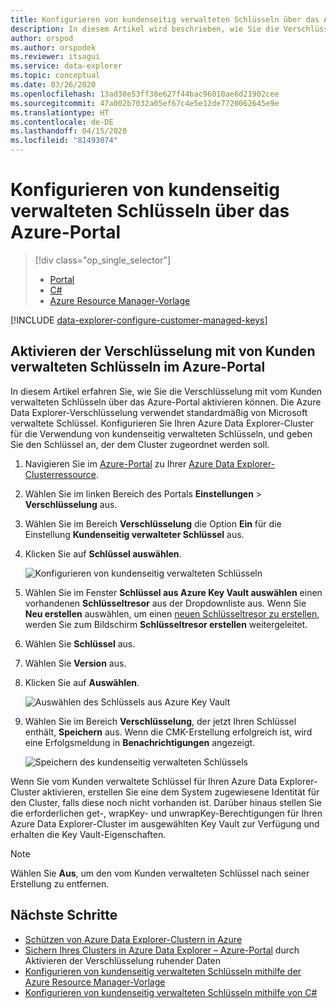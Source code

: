 ```yaml
---
title: Konfigurieren von kundenseitig verwalteten Schlüsseln über das Azure-Portal
description: In diesem Artikel wird beschrieben, wie Sie die Verschlüsselung von kundenseitig verwalteten Schlüsseln für Ihre Daten in Azure Data Explorer konfigurieren.
author: orspod
ms.author: orspodek
ms.reviewer: itsagui
ms.service: data-explorer
ms.topic: conceptual
ms.date: 03/26/2020
ms.openlocfilehash: 13ad30e53ff38e627f44bac96010ae6d21902cee
ms.sourcegitcommit: 47a002b7032a05ef67c4e5e12de7720062645e9e
ms.translationtype: HT
ms.contentlocale: de-DE
ms.lasthandoff: 04/15/2020
ms.locfileid: "81493074"
---
```

# <a name="configure-customer-managed-keys-using-the-azure-portal"></a>Konfigurieren von kundenseitig verwalteten Schlüsseln über das Azure-Portal

> [!div class="op_single_selector"]
> * [Portal](customer-managed-keys-portal.md)
> * [C#](customer-managed-keys-csharp.md)
> * [Azure Resource Manager-Vorlage](customer-managed-keys-resource-manager.md)

[!INCLUDE [data-explorer-configure-customer-managed-keys](includes/data-explorer-configure-customer-managed-keys.md)]

## <a name="enable-encryption-with-customer-managed-keys-in-the-azure-portal"></a>Aktivieren der Verschlüsselung mit von Kunden verwalteten Schlüsseln im Azure-Portal

In diesem Artikel erfahren Sie, wie Sie die Verschlüsselung mit vom Kunden verwalteten Schlüsseln über das Azure-Portal aktivieren können. Die Azure Data Explorer-Verschlüsselung verwendet standardmäßig von Microsoft verwaltete Schlüssel. Konfigurieren Sie Ihren Azure Data Explorer-Cluster für die Verwendung von kundenseitig verwalteten Schlüsseln, und geben Sie den Schlüssel an, der dem Cluster zugeordnet werden soll.

1. Navigieren Sie im [Azure-Portal](https://portal.azure.com/) zu Ihrer [Azure Data Explorer-Clusterressource](create-cluster-database-portal.md#create-a-cluster). 
1. Wählen Sie im linken Bereich des Portals **Einstellungen** > **Verschlüsselung** aus.
1. Wählen Sie im Bereich **Verschlüsselung** die Option **Ein** für die Einstellung **Kundenseitig verwalteter Schlüssel** aus.
1. Klicken Sie auf **Schlüssel auswählen**.

    ![Konfigurieren von kundenseitig verwalteten Schlüsseln](media/customer-managed-keys-portal/cmk-encryption-setting.png)

1. Wählen Sie im Fenster **Schlüssel aus Azure Key Vault auswählen** einen vorhandenen **Schlüsseltresor** aus der Dropdownliste aus. Wenn Sie **Neu erstellen** auswählen, um einen [neuen Schlüsseltresor zu erstellen](/azure/key-vault/quick-create-portal#create-a-vault), werden Sie zum Bildschirm **Schlüsseltresor erstellen** weitergeleitet.

1. Wählen Sie **Schlüssel** aus.
1. Wählen Sie **Version** aus.
1. Klicken Sie auf **Auswählen**.

    ![Auswählen des Schlüssels aus Azure Key Vault](media/customer-managed-keys-portal/cmk-key-vault.png)

1. Wählen Sie im Bereich **Verschlüsselung**, der jetzt Ihren Schlüssel enthält, **Speichern** aus. Wenn die CMK-Erstellung erfolgreich ist, wird eine Erfolgsmeldung in **Benachrichtigungen** angezeigt.

    ![Speichern des kundenseitig verwalteten Schlüssels](media/customer-managed-keys-portal/cmk-encryption-setting.png)

Wenn Sie vom Kunden verwaltete Schlüssel für Ihren Azure Data Explorer-Cluster aktivieren, erstellen Sie eine dem System zugewiesene Identität für den Cluster, falls diese noch nicht vorhanden ist. Darüber hinaus stellen Sie die erforderlichen get-, wrapKey- und unwrapKey-Berechtigungen für Ihren Azure Data Explorer-Cluster im ausgewählten Key Vault zur Verfügung und erhalten die Key Vault-Eigenschaften. 

> [!NOTE]
> Wählen Sie **Aus**, um den vom Kunden verwalteten Schlüssel nach seiner Erstellung zu entfernen.

## <a name="next-steps"></a>Nächste Schritte

* [Schützen von Azure Data Explorer-Clustern in Azure](security.md)
* [Sichern Ihres Clusters in Azure Data Explorer – Azure-Portal](manage-cluster-security.md) durch Aktivieren der Verschlüsselung ruhender Daten
* [Konfigurieren von kundenseitig verwalteten Schlüsseln mithilfe der Azure Resource Manager-Vorlage](customer-managed-keys-resource-manager.md)
* [Konfigurieren von kundenseitig verwalteten Schlüsseln mithilfe von C#](customer-managed-keys-csharp.md)



